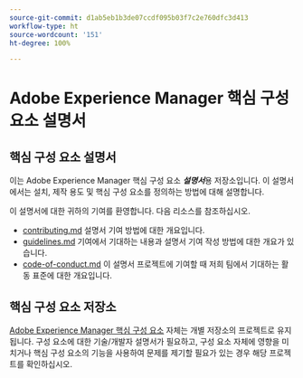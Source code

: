 ```yaml
---
source-git-commit: d1ab5eb1b3de07ccdf095b03f7c2e760dfc3d413
workflow-type: ht
source-wordcount: '151'
ht-degree: 100%

---
```

# Adobe Experience Manager 핵심 구성 요소 설명서

## 핵심 구성 요소 설명서

이는 Adobe Experience Manager 핵심 구성 요소 ***설명서***&#x200B;용 저장소입니다. 이 설명서에서는 설치, 제작 용도 및 핵심 구성 요소를 정의하는 방법에 대해 설명합니다.

이 설명서에 대한 귀하의 기여를 환영합니다. 다음 리소스를 참조하십시오.

* [contributing.md](contributing.md) 설명서 기여 방법에 대한 개요입니다.
* [guidelines.md](guidelines.md) 기여에서 기대하는 내용과 설명서 기여 작성 방법에 대한 개요가 있습니다.
* [code-of-conduct.md](code-of-conduct.md) 이 설명서 프로젝트에 기여할 때 저희 팀에서 기대하는 활동 표준에 대한 개요입니다.

## 핵심 구성 요소 저장소

[Adobe Experience Manager 핵심 구성 요소](https://github.com/adobe/aem-core-wcm-components) 자체는 개별 저장소의 프로젝트로 유지됩니다. 구성 요소에 대한 기술/개발자 설명서가 필요하고, 구성 요소 자체에 영향을 미치거나 핵심 구성 요소의 기능을 사용하여 문제를 제기할 필요가 있는 경우 해당 프로젝트를 확인하십시오.
